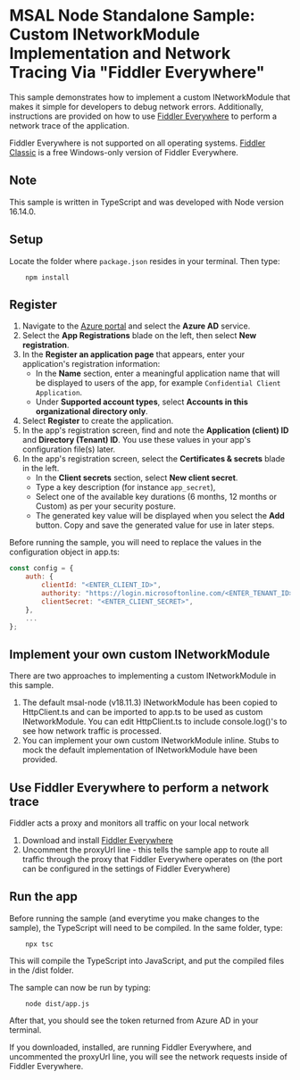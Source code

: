 # MSAL Node Standalone Sample: Custom INetworkModule Implementation and Network Tracing Via "Fiddler Everywhere"

This sample demonstrates how to implement a custom INetworkModule that makes it simple for developers to debug network errors. Additionally, instructions are provided on how to use [Fiddler Everywhere](https://www.telerik.com/fiddler/fiddler-everywhere) to perform a network trace of the application.

Fiddler Everywhere is not supported on all operating systems. [Fiddler Classic](https://www.telerik.com/fiddler/fiddler-classic) is a free Windows-only version of Fiddler Everywhere.

## Note
This sample is written in TypeScript and was developed with Node version 16.14.0.

## Setup

Locate the folder where `package.json` resides in your terminal. Then type:

```console
    npm install
```

## Register

1. Navigate to the [Azure portal](https://portal.azure.com) and select the **Azure AD** service.
2. Select the **App Registrations** blade on the left, then select **New registration**.
3. In the **Register an application page** that appears, enter your application's registration information:
   - In the **Name** section, enter a meaningful application name that will be displayed to users of the app, for example `Confidential Client Application`.
   - Under **Supported account types**, select **Accounts in this organizational directory only**.
4. Select **Register** to create the application.
5. In the app's registration screen, find and note the **Application (client) ID** and **Directory (Tenant) ID**. You use these values in your app's configuration file(s) later.
6. In the app's registration screen, select the **Certificates & secrets** blade in the left.
   - In the **Client secrets** section, select **New client secret**.
   - Type a key description (for instance `app_secret`),
   - Select one of the available key durations (6 months, 12 months or Custom) as per your security posture.
   - The generated key value will be displayed when you select the **Add** button. Copy and save the generated value for use in later steps.

Before running the sample, you will need to replace the values in the configuration object in app.ts:

```javascript
const config = {
    auth: {
        clientId: "<ENTER_CLIENT_ID>",
        authority: "https://login.microsoftonline.com/<ENTER_TENANT_ID>",
        clientSecret: "<ENTER_CLIENT_SECRET>",
    },
    ...
};
```

## Implement your own custom INetworkModule

There are two approaches to implementing a custom INetworkModule in this sample.
1. The default msal-node (v18.11.3) INetworkModule has been copied to HttpClient.ts and can be imported to app.ts to be used as custom INetworkModule. You can edit HttpClient.ts to include console.log()'s to see how network traffic is processed.
2. You can implement your own custom INetworkModule inline. Stubs to mock the default implementation of INetworkModule have been provided.

## Use Fiddler Everywhere to perform a network trace
Fiddler acts a proxy and monitors all traffic on your local network

1. Download and install [Fiddler Everywhere](https://www.telerik.com/download/fiddler-everywhere)
2. Uncomment the proxyUrl line - this tells the sample app to route all traffic through the proxy that Fiddler Everywhere operates on (the port can be configured in the settings of Fiddler Everywhere)

## Run the app

Before running the sample (and everytime you make changes to the sample), the TypeScript will need to be compiled. In the same folder, type:

```console
    npx tsc
```
This will compile the TypeScript into JavaScript, and put the compiled files in the /dist folder.

The sample can now be run by typing:
```console
    node dist/app.js
```

After that, you should see the token returned from Azure AD in your terminal.

If you downloaded, installed, are running Fiddler Everywhere, and uncommented the proxyUrl line, you will see the network requests inside of Fiddler Everywhere.